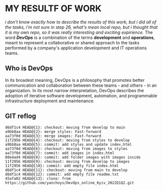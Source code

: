 # MY RESULTF OF WORK
*i don't know exactly how to describe the results of this work, but i did all of the tasks, i'm not sure in step 26, what's mean local repo, but i thought that it is my own repo, so it was really interesting and exciting expirience.* 
The word ***DevOps*** is a combination of the terms **development** and **operations**, meant to represent a collaborative or shared approach to the tasks performed by a company's application development and IT operations teams.
## Who is DevOps
In its broadest meaning, DevOps is a philosophy that promotes better communication and collaboration between these teams - and others - in an organization. In its most narrow interpretation, DevOps describes the adoption of iterative software development, automation, and programmable infrastructure deployment and maintenance.
## GIT reflog
```a9bb8aa HEAD@{0}: merge develop: Fast-forward
d6df1c4 HEAD@{1}: checkout: moving from develop to main
a9bb8aa HEAD@{2}: merge styles: Fast-forward
aa73f0d HEAD@{3}: merge images: Fast-forward
11f2956 HEAD@{4}: checkout: moving from styles to develop
a9bb8aa HEAD@{5}: commit: add styles and update index.html
aa73f0d HEAD@{6}: checkout: moving from images to styles
aa73f0d HEAD@{7}: commit: add images in index.html
80e4ad4 HEAD@{8}: commit: add folder images with images inside
11f2956 HEAD@{9}: checkout: moving from develop to images
11f2956 HEAD@{10}: commit: add empty file index.html
d6df1c4 HEAD@{11}: checkout: moving from main to develop
d6df1c4 HEAD@{12}: commit: add empty file readme.txt
45afa02 HEAD@{13}: clone: from https://github.com/yanchoys/DevOps_online_Kyiv_2022Q1Q2.git
```
